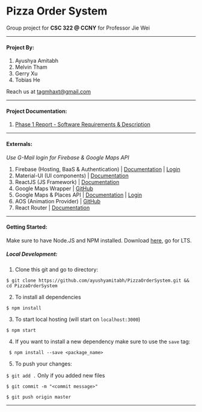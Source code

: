 # Pizza Order System
Group project for **CSC 322 @ CCNY** for Professor Jie Wei

------
#### Project By:
1. Ayushya Amitabh
2. Melvin Tham
3. Gerry Xu
4. Tobias He

Reach us at tagmhaxt@gmail.com 

----
#### Project Documentation:

1. [Phase 1 Report - Software Requirements & Description](https://github.com/ayushyamitabh/PizzaOrderSystem/blob/master/documentation/Weirdoughs%20Phase%201%20Report.pdf)

----
#### Externals:

*Use G-Mail login for Firebase & Google Maps API*

1. Firebase (Hosting, BaaS & Authentication) | [Documentation](https://firebase.google.com/docs) | [Login](https://console.firebase.google.com/)
2. Material-UI (UI components) | [Documentation](https://material-ui-next.com/)
3. ReactJS (JS Framework) | [Documentation](https://reactjs.org/)
4. Google Maps Wrapper | [GitHub](https://github.com/Carrooi/Js-GoogleMapsLoader)
5. Google Maps & Places API | [Documentation](https://developers.google.com/maps) | [Login](https://console.developers.google.com/apis) 
6. AOS (Animation Provider) | [GitHub](https://github.com/michalsnik/aos)
7. React Router | [Documentation](https://reacttraining.com/react-router/web/guides/basic-components)

----
#### Getting Started:
Make sure to have Node.JS and NPM installed. Download [here](https://nodejs.org/en/), go for LTS.

##### Local Development:
1. Clone this git and go to directory:

``
$ git clone https://github.com/ayushyamitabh/PizzaOrderSystem.git && cd PizzaOrderSystem
``

2. To install all dependencies 

``
 $ npm install
``

3. To start local hosting (will start on ``localhost:3000``)

``
$ npm start
``

4. If you want to install a new dependency make sure to use the ``save`` tag:

`` $ npm install --save <package_name>``

5. To push your changes:

``
$ git add .
``  Only if you added new files

``
$ git commit -m "<commit message>"
``

``
$ git push origin master
``

----
